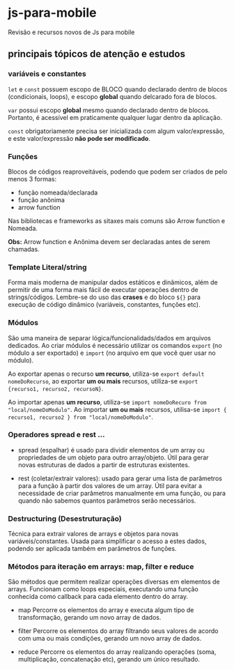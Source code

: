 # js-para-mobile
 Revisão e recursos novos de Js para mobile

 ## principais tópicos de atenção e estudos

 ### variáveis e constantes

 `let` e `const` possuem escopo de BLOCO quando declarado dentro de blocos (condicionais, loops), e escopo **global** quando delcarado fora de blocos.

 `var` possui escopo **global** mesmo quando declarado dentro de blocos. Portanto, é acessível em praticamente qualquer lugar dentro da aplicação.

 `const` obrigatoriamente precisa ser inicializada com algum valor/expressão, e este valor/expressão **não pode ser modificado**.


### Funções 

Blocos de códigos reaproveitáveis, podendo que podem ser criados de pelo menos 3 formas: 

- função nomeada/declarada 
- função anônima
- arrow function

Nas bibliotecas e frameworks as sitaxes mais comuns são Arrow function e Nomeada.

**Obs:** Arrow function e Anônima devem ser declaradas antes de serem chamadas.


### Template Literal/string

Forma mais moderna de manipular dados estáticos e dinâmicos, além de permitir de uma forma mais fácil de executar operações dentro de strings/códigos. Lembre-se do uso das **crases** e do bloco `${}` para execução de código dinâmico (variáveis, constantes, funções etc).


### Módulos

São uma maneira de separar lógica/funcionalidads/dados em arquivos dedicados. Ao criar módulos é necessário utilizar os comandos `export` (no módulo a ser exportado) e `import` (no arquivo em que você quer usar no módulo).

Ao exportar apenas o recurso **um recurso**, utiliza-se `export default nomeDoRecurso`, ao exportar **um ou mais** recursos, utiliza-se `export {recurso1, recurso2, recursoN}`.

Ao importar apenas **um recurso**, utiliza-se `import nomeDoRecuro from "local/nomeDoModulo"`. Ao importar **um ou mais** recursos, utilisa-se `import { recurso1, recurso2 } from "local/nomeDoModulo"`.

### Operadores spread e rest ...

- spread (espalhar) é usado para dividir elementos de um array ou propriedades de um objeto para outro array/objeto. Útil para gerar novas estruturas de dados a partir de estruturas existentes.

- rest (coletar/extrair valores): usado para gerar uma lista de parâmetros para a função à partir dos valores de um array. Útil para evitar a necessidade de criar parâmetros manualmente em uma função, ou para quando não sabemos quantos parâmetros serão necessários.


### Destructuring (Desestruturação)

Técnica para extrair valores de arrays e objetos para novas variáveis/constantes. Usada para simplificar o acesso a estes dados, podendo ser aplicada também em parâmetros de funções.

### Métodos para iteração em arrays: map, filter e reduce

São métodos que permitem realizar operações diversas em elementos de arrays. Funcionam como loops especiais, executando uma função conhecida como callback para cada elemento dentro do array.

- map
Percorre os elementos do array e executa algum tipo de transformação, gerando um novo array de dados.

- filter
Percorre os elementos do array filtrando seus valores de acordo com uma ou mais condições, gerando um novo array de dados.

- reduce
Percorre os elementos do array realizando operações (soma, multiplicação, concatenação etc), gerando um único resultado.